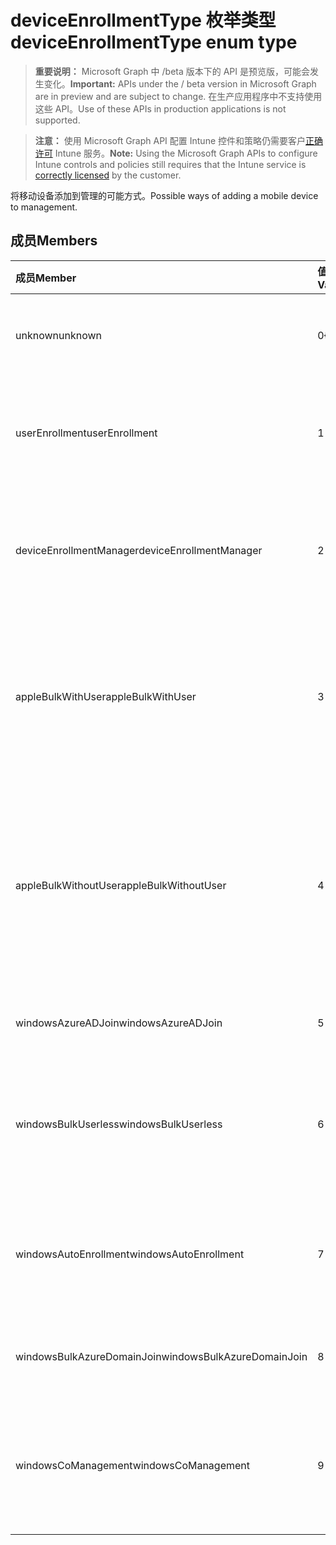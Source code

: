 # <a name="deviceenrollmenttype-enum-type"></a><span data-ttu-id="2db4c-101">deviceEnrollmentType 枚举类型</span><span class="sxs-lookup"><span data-stu-id="2db4c-101">deviceEnrollmentType enum type</span></span>

> <span data-ttu-id="2db4c-102">**重要说明：** Microsoft Graph 中 /beta 版本下的 API 是预览版，可能会发生变化。</span><span class="sxs-lookup"><span data-stu-id="2db4c-102">**Important:** APIs under the / beta version in Microsoft Graph are in preview and are subject to change.</span></span> <span data-ttu-id="2db4c-103">在生产应用程序中不支持使用这些 API。</span><span class="sxs-lookup"><span data-stu-id="2db4c-103">Use of these APIs in production applications is not supported.</span></span>

> <span data-ttu-id="2db4c-104">**注意：** 使用 Microsoft Graph API 配置 Intune 控件和策略仍需要客户[正确许可](https://go.microsoft.com/fwlink/?linkid=839381) Intune 服务。</span><span class="sxs-lookup"><span data-stu-id="2db4c-104">**Note:** Using the Microsoft Graph APIs to configure Intune controls and policies still requires that the Intune service is [correctly licensed](https://go.microsoft.com/fwlink/?linkid=839381) by the customer.</span></span>

<span data-ttu-id="2db4c-105">将移动设备添加到管理的可能方式。</span><span class="sxs-lookup"><span data-stu-id="2db4c-105">Possible ways of adding a mobile device to management.</span></span>

## <a name="members"></a><span data-ttu-id="2db4c-106">成员</span><span class="sxs-lookup"><span data-stu-id="2db4c-106">Members</span></span>
|<span data-ttu-id="2db4c-107">成员</span><span class="sxs-lookup"><span data-stu-id="2db4c-107">Member</span></span>|<span data-ttu-id="2db4c-108">值</span><span class="sxs-lookup"><span data-stu-id="2db4c-108">Value</span></span>|<span data-ttu-id="2db4c-109">说明</span><span class="sxs-lookup"><span data-stu-id="2db4c-109">Description</span></span>|
|:---|:---|:---|
|<span data-ttu-id="2db4c-110">unknown</span><span class="sxs-lookup"><span data-stu-id="2db4c-110">unknown</span></span>|<span data-ttu-id="2db4c-111">0</span><span class="sxs-lookup"><span data-stu-id="2db4c-111">{0}</span></span>|<span data-ttu-id="2db4c-112">默认值，未收集注册类型。</span><span class="sxs-lookup"><span data-stu-id="2db4c-112">Default value, enrollment type was not collected.</span></span>|
|<span data-ttu-id="2db4c-113">userEnrollment</span><span class="sxs-lookup"><span data-stu-id="2db4c-113">userEnrollment</span></span>|<span data-ttu-id="2db4c-114">1</span><span class="sxs-lookup"><span data-stu-id="2db4c-114">-1</span></span>|<span data-ttu-id="2db4c-115">通过 BYOD 通道完成用户驱动的注册。</span><span class="sxs-lookup"><span data-stu-id="2db4c-115">User driven enrollment through BYOD channel.</span></span>|
|<span data-ttu-id="2db4c-116">deviceEnrollmentManager</span><span class="sxs-lookup"><span data-stu-id="2db4c-116">deviceEnrollmentManager</span></span>|<span data-ttu-id="2db4c-117">2</span><span class="sxs-lookup"><span data-stu-id="2db4c-117">-2</span></span>|<span data-ttu-id="2db4c-118">使用设备注册管理器帐户完成用户注册。</span><span class="sxs-lookup"><span data-stu-id="2db4c-118">User enrollment with a device enrollment manager account.</span></span>|
|<span data-ttu-id="2db4c-119">appleBulkWithUser</span><span class="sxs-lookup"><span data-stu-id="2db4c-119">appleBulkWithUser</span></span>|<span data-ttu-id="2db4c-120">3</span><span class="sxs-lookup"><span data-stu-id="2db4c-120">-3</span></span>|<span data-ttu-id="2db4c-121">Apple 批量注册，但用户可以质询（DEP、Apple 配置器）。</span><span class="sxs-lookup"><span data-stu-id="2db4c-121">Apple bulk enrollment with user challenge (DEP, Apple Configurator).</span></span>|
|<span data-ttu-id="2db4c-122">appleBulkWithoutUser</span><span class="sxs-lookup"><span data-stu-id="2db4c-122">appleBulkWithoutUser</span></span>|<span data-ttu-id="2db4c-123">4</span><span class="sxs-lookup"><span data-stu-id="2db4c-123">-4</span></span>|<span data-ttu-id="2db4c-124">Apple 批量注册，但用户不可质询。（DEP、Apple 配置器、Mobile 配置）。</span><span class="sxs-lookup"><span data-stu-id="2db4c-124">Apple bulk enrollment without user challenge (DEP, Apple Configurator, Mobile Config).</span></span>|
|<span data-ttu-id="2db4c-125">windowsAzureADJoin</span><span class="sxs-lookup"><span data-stu-id="2db4c-125">windowsAzureADJoin</span></span>|<span data-ttu-id="2db4c-126">5</span><span class="sxs-lookup"><span data-stu-id="2db4c-126">-5</span></span>|<span data-ttu-id="2db4c-127">Windows 10 Azure AD Join</span><span class="sxs-lookup"><span data-stu-id="2db4c-127">Windows 10 Azure AD Join.</span></span>|
|<span data-ttu-id="2db4c-128">windowsBulkUserless</span><span class="sxs-lookup"><span data-stu-id="2db4c-128">windowsBulkUserless</span></span>|<span data-ttu-id="2db4c-129">6</span><span class="sxs-lookup"><span data-stu-id="2db4c-129">-6</span></span>|<span data-ttu-id="2db4c-130">通过 ICD 完成 Windows 10 批量注册，并提供证书。</span><span class="sxs-lookup"><span data-stu-id="2db4c-130">Windows 10 Bulk enrollment through ICD with certificate.</span></span>|
|<span data-ttu-id="2db4c-131">windowsAutoEnrollment</span><span class="sxs-lookup"><span data-stu-id="2db4c-131">windowsAutoEnrollment</span></span>|<span data-ttu-id="2db4c-132">7</span><span class="sxs-lookup"><span data-stu-id="2db4c-132">-7</span></span>|<span data-ttu-id="2db4c-133">Windows 10 自动注册。</span><span class="sxs-lookup"><span data-stu-id="2db4c-133">Windows 10 automatic enrollment.</span></span> <span data-ttu-id="2db4c-134">（添加单位帐户）</span><span class="sxs-lookup"><span data-stu-id="2db4c-134">(Add work account)</span></span>|
|<span data-ttu-id="2db4c-135">windowsBulkAzureDomainJoin</span><span class="sxs-lookup"><span data-stu-id="2db4c-135">windowsBulkAzureDomainJoin</span></span>|<span data-ttu-id="2db4c-136">8</span><span class="sxs-lookup"><span data-stu-id="2db4c-136">-8</span></span>|<span data-ttu-id="2db4c-137">Windows 10 bulk Azure AD Join。</span><span class="sxs-lookup"><span data-stu-id="2db4c-137">Windows 10 bulk Azure AD Join.</span></span>|
|<span data-ttu-id="2db4c-138">windowsCoManagement</span><span class="sxs-lookup"><span data-stu-id="2db4c-138">windowsCoManagement</span></span>|<span data-ttu-id="2db4c-139">9</span><span class="sxs-lookup"><span data-stu-id="2db4c-139">-9</span></span>|<span data-ttu-id="2db4c-140">Windows 10 共同管理通过 AutoPilot 或组策略触发。</span><span class="sxs-lookup"><span data-stu-id="2db4c-140">Windows 10 Co-Management triggered by AutoPilot or Group Policy.</span></span>|



